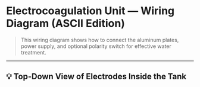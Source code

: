 # Electrocoagulation Unit — Wiring Diagram (ASCII Edition)

> This wiring diagram shows how to connect the aluminum plates, power supply, and optional polarity switch for effective water treatment.

---

## 💡 Top-Down View of Electrodes Inside the Tank
